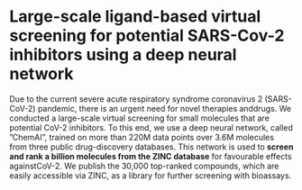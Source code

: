 # Large-scale ligand-based virtual screening for potential SARS-Cov-2 inhibitors using a deep neural network

Due to the current severe acute respiratory syndrome coronavirus 2 (SARS-CoV-2) pandemic, there is an urgent need for novel therapies anddrugs. We conducted a large-scale virtual screening for small molecules that are potential CoV-2 inhibitors. To this end, we use a deep neural network, called ”ChemAI”, trained on more than 220M data points over 3.6M molecules from three public drug-discovery databases. This network is used to **screen and rank a billion molecules from the ZINC database** for favourable effects againstCoV-2. We publish the 30,000 top-ranked compounds, which are easily accessible via ZINC, as a library for further screening with bioassays.
